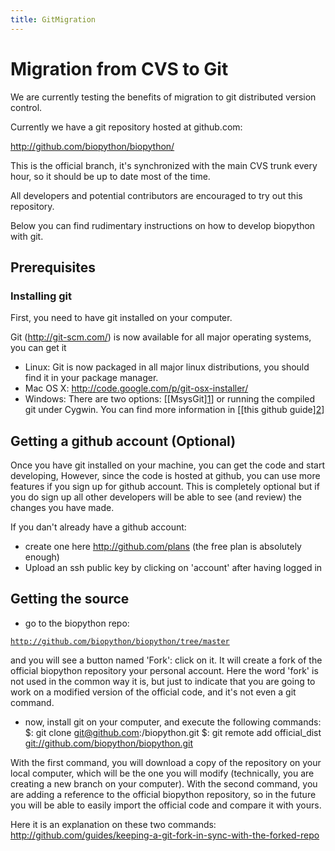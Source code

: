 ```yaml
---
title: GitMigration
---
```


Migration from CVS to Git
=========================

We are currently testing the benefits of migration to git distributed
version control.

Currently we have a git repository hosted at github.com:

<http://github.com/biopython/biopython/>

This is the official branch, it's synchronized with the main CVS trunk
every hour, so it should be up to date most of the time.

All developers and potential contributors are encouraged to try out this
repository.

Below you can find rudimentary instructions on how to develop biopython
with git.

Prerequisites
-------------

### Installing git

First, you need to have git installed on your computer.

Git (http://git-scm.com/) is now available for all major operating
systems, you can get it

-   Linux: Git is now packaged in all major linux distributions, you
    should find it in your package manager.
-   Mac OS X: <http://code.google.com/p/git-osx-installer/>
-   Windows: There are two options:
    [[MsysGit][1](http://code.google.com/p/msysgit/)] or running the
    compiled git under Cygwin. You can find more information in [[this
    github
    guide][2](http://github.com/guides/using-git-and-github-for-the-windows-for-newbies)]

Getting a github account (Optional)
-----------------------------------

Once you have git installed on your machine, you can get the code and
start developing, However, since the code is hosted at github, you can
use more features if you sign up for github account. This is completely
optional but if you do sign up all other developers will be able to see
(and review) the changes you have made.

If you dan't already have a github account:

-   create one here <http://github.com/plans> (the free plan is
    absolutely enough)
-   Upload an ssh public key by clicking on 'account' after having
    logged in

Getting the source
------------------

- go to the biopython repo:

[`http://github.com/biopython/biopython/tree/master`](http://github.com/biopython/biopython/tree/master)

and you will see a button named 'Fork': click on it. It will create a
fork of the official biopython repository your personal account. Here
the word 'fork' is not used in the common way it is, but just to
indicate that you are going to work on a modified version of the
official code, and it's not even a git command.

- now, install git on your computer, and execute the following commands:
$: git clone git@github.com:<your username>/biopython.git $: git remote
add official\_dist <git://github.com/biopython/biopython.git>

With the first command, you will download a copy of the repository on
your local computer, which will be the one you will modify (technically,
you are creating a new branch on your computer). With the second
command, you are adding a reference to the official biopython
repository, so in the future you will be able to easily import the
official code and compare it with yours.

Here it is an explanation on these two commands:
<http://github.com/guides/keeping-a-git-fork-in-sync-with-the-forked-repo>
